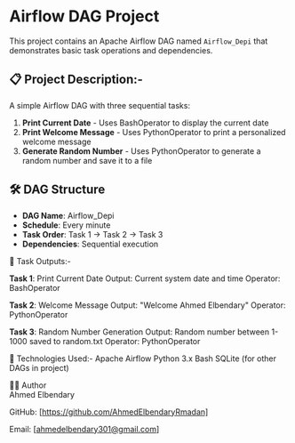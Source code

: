 # Airflow DAG Project
This project contains an Apache Airflow DAG named `Airflow_Depi` that demonstrates basic task operations and dependencies.

## 📋 Project Description:- 
A simple Airflow DAG with three sequential tasks:
1. **Print Current Date** - Uses BashOperator to display the current date
2. **Print Welcome Message** - Uses PythonOperator to print a personalized welcome message
3. **Generate Random Number** - Uses PythonOperator to generate a random number and save it to a file

## 🛠 DAG Structure

- **DAG Name**: Airflow_Depi
- **Schedule**: Every minute
- **Task Order**: Task 1 → Task 2 → Task 3
- **Dependencies**: Sequential execution

🎯 Task Outputs:-

**Task 1**: Print Current Date
Output: Current system date and time
Operator: BashOperator

**Task 2**: Welcome Message
Output: "Welcome Ahmed Elbendary"
Operator: PythonOperator

**Task 3**: Random Number Generation
Output: Random number between 1-1000 saved to random.txt
Operator: PythonOperator

🔧 Technologies Used:- 
Apache Airflow 
Python 3.x 
Bash 
SQLite (for other DAGs in project)

👨‍💻 Author    
Ahmed Elbendary

GitHub: [https://github.com/AhmedElbendaryRmadan]

Email: [ahmedelbendary301@gmail.com]


